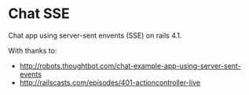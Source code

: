 # Chat SSE

Chat app using server-sent envents (SSE) on rails 4.1.

With thanks to:

- http://robots.thoughtbot.com/chat-example-app-using-server-sent-events
- http://railscasts.com/episodes/401-actioncontroller-live

